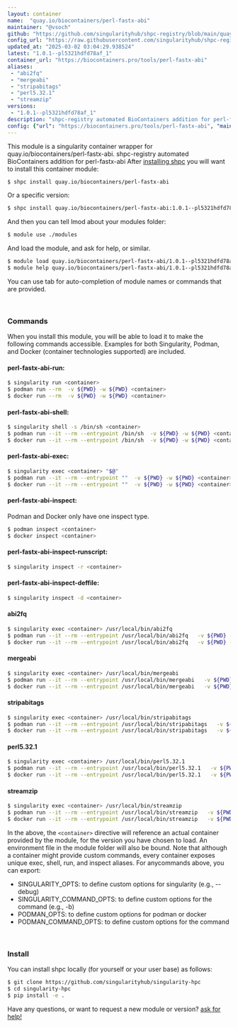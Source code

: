 ```yaml
---
layout: container
name:  "quay.io/biocontainers/perl-fastx-abi"
maintainer: "@vsoch"
github: "https://github.com/singularityhub/shpc-registry/blob/main/quay.io/biocontainers/perl-fastx-abi/container.yaml"
config_url: "https://raw.githubusercontent.com/singularityhub/shpc-registry/main/quay.io/biocontainers/perl-fastx-abi/container.yaml"
updated_at: "2025-03-02 03:04:29.938524"
latest: "1.0.1--pl5321hdfd78af_1"
container_url: "https://biocontainers.pro/tools/perl-fastx-abi"
aliases:
 - "abi2fq"
 - "mergeabi"
 - "stripabitags"
 - "perl5.32.1"
 - "streamzip"
versions:
 - "1.0.1--pl5321hdfd78af_1"
description: "shpc-registry automated BioContainers addition for perl-fastx-abi"
config: {"url": "https://biocontainers.pro/tools/perl-fastx-abi", "maintainer": "@vsoch", "description": "shpc-registry automated BioContainers addition for perl-fastx-abi", "latest": {"1.0.1--pl5321hdfd78af_1": "sha256:15ec29cca51e7eb634c5e964362eddf0e7119bdf34b8eb12381ad5c8fd9cf891"}, "tags": {"1.0.1--pl5321hdfd78af_1": "sha256:15ec29cca51e7eb634c5e964362eddf0e7119bdf34b8eb12381ad5c8fd9cf891"}, "docker": "quay.io/biocontainers/perl-fastx-abi", "aliases": {"abi2fq": "/usr/local/bin/abi2fq", "mergeabi": "/usr/local/bin/mergeabi", "stripabitags": "/usr/local/bin/stripabitags", "perl5.32.1": "/usr/local/bin/perl5.32.1", "streamzip": "/usr/local/bin/streamzip"}}
---
```


This module is a singularity container wrapper for quay.io/biocontainers/perl-fastx-abi.
shpc-registry automated BioContainers addition for perl-fastx-abi
After [installing shpc](#install) you will want to install this container module:


```bash
$ shpc install quay.io/biocontainers/perl-fastx-abi
```

Or a specific version:

```bash
$ shpc install quay.io/biocontainers/perl-fastx-abi:1.0.1--pl5321hdfd78af_1
```

And then you can tell lmod about your modules folder:

```bash
$ module use ./modules
```

And load the module, and ask for help, or similar.

```bash
$ module load quay.io/biocontainers/perl-fastx-abi/1.0.1--pl5321hdfd78af_1
$ module help quay.io/biocontainers/perl-fastx-abi/1.0.1--pl5321hdfd78af_1
```

You can use tab for auto-completion of module names or commands that are provided.

<br>

### Commands

When you install this module, you will be able to load it to make the following commands accessible.
Examples for both Singularity, Podman, and Docker (container technologies supported) are included.

#### perl-fastx-abi-run:

```bash
$ singularity run <container>
$ podman run --rm  -v ${PWD} -w ${PWD} <container>
$ docker run --rm  -v ${PWD} -w ${PWD} <container>
```

#### perl-fastx-abi-shell:

```bash
$ singularity shell -s /bin/sh <container>
$ podman run --it --rm --entrypoint /bin/sh  -v ${PWD} -w ${PWD} <container>
$ docker run --it --rm --entrypoint /bin/sh  -v ${PWD} -w ${PWD} <container>
```

#### perl-fastx-abi-exec:

```bash
$ singularity exec <container> "$@"
$ podman run --it --rm --entrypoint ""  -v ${PWD} -w ${PWD} <container> "$@"
$ docker run --it --rm --entrypoint ""  -v ${PWD} -w ${PWD} <container> "$@"
```

#### perl-fastx-abi-inspect:

Podman and Docker only have one inspect type.

```bash
$ podman inspect <container>
$ docker inspect <container>
```

#### perl-fastx-abi-inspect-runscript:

```bash
$ singularity inspect -r <container>
```

#### perl-fastx-abi-inspect-deffile:

```bash
$ singularity inspect -d <container>
```


#### abi2fq

```bash
$ singularity exec <container> /usr/local/bin/abi2fq
$ podman run --it --rm --entrypoint /usr/local/bin/abi2fq   -v ${PWD} -w ${PWD} <container> -c " $@"
$ docker run --it --rm --entrypoint /usr/local/bin/abi2fq   -v ${PWD} -w ${PWD} <container> -c " $@"
```


#### mergeabi

```bash
$ singularity exec <container> /usr/local/bin/mergeabi
$ podman run --it --rm --entrypoint /usr/local/bin/mergeabi   -v ${PWD} -w ${PWD} <container> -c " $@"
$ docker run --it --rm --entrypoint /usr/local/bin/mergeabi   -v ${PWD} -w ${PWD} <container> -c " $@"
```


#### stripabitags

```bash
$ singularity exec <container> /usr/local/bin/stripabitags
$ podman run --it --rm --entrypoint /usr/local/bin/stripabitags   -v ${PWD} -w ${PWD} <container> -c " $@"
$ docker run --it --rm --entrypoint /usr/local/bin/stripabitags   -v ${PWD} -w ${PWD} <container> -c " $@"
```


#### perl5.32.1

```bash
$ singularity exec <container> /usr/local/bin/perl5.32.1
$ podman run --it --rm --entrypoint /usr/local/bin/perl5.32.1   -v ${PWD} -w ${PWD} <container> -c " $@"
$ docker run --it --rm --entrypoint /usr/local/bin/perl5.32.1   -v ${PWD} -w ${PWD} <container> -c " $@"
```


#### streamzip

```bash
$ singularity exec <container> /usr/local/bin/streamzip
$ podman run --it --rm --entrypoint /usr/local/bin/streamzip   -v ${PWD} -w ${PWD} <container> -c " $@"
$ docker run --it --rm --entrypoint /usr/local/bin/streamzip   -v ${PWD} -w ${PWD} <container> -c " $@"
```



In the above, the `<container>` directive will reference an actual container provided
by the module, for the version you have chosen to load. An environment file in the
module folder will also be bound. Note that although a container
might provide custom commands, every container exposes unique exec, shell, run, and
inspect aliases. For anycommands above, you can export:

 - SINGULARITY_OPTS: to define custom options for singularity (e.g., --debug)
 - SINGULARITY_COMMAND_OPTS: to define custom options for the command (e.g., -b)
 - PODMAN_OPTS: to define custom options for podman or docker
 - PODMAN_COMMAND_OPTS: to define custom options for the command

<br>

### Install

You can install shpc locally (for yourself or your user base) as follows:

```bash
$ git clone https://github.com/singularityhub/singularity-hpc
$ cd singularity-hpc
$ pip install -e .
```

Have any questions, or want to request a new module or version? [ask for help!](https://github.com/singularityhub/singularity-hpc/issues)